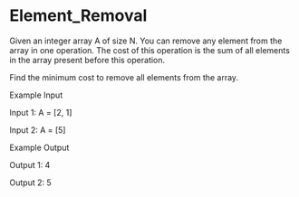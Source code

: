 # Element_Removal

Given an integer array A of size N. You can remove any element from the array in one operation.
The cost of this operation is the sum of all elements in the array present before this operation.

Find the minimum cost to remove all elements from the array.

Example Input

Input 1:
A = [2, 1]

Input 2:
A = [5]

Example Output

Output 1:
4

Output 2:
5
